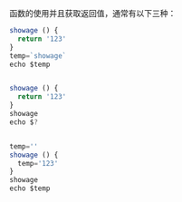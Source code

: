 函数的使用并且获取返回值，通常有以下三种：

```js
showage () {
  return '123'
}
temp=`showage`
echo $temp


showage () {
  return '123'
}
showage
echo $?


temp=''
showage () {
  temp='123'
}
showage
echo $temp
```




